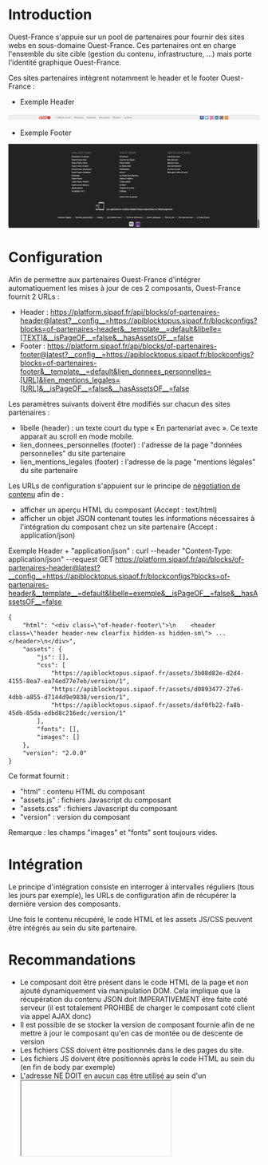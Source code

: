 # Introduction
Ouest-France s'appuie sur un pool de partenaires pour fournir des sites webs en sous-domaine Ouest-France.
Ces partenaires ont en charge l'ensemble du site cible (gestion du contenu, infrastructure, ...) mais porte l'identité graphique Ouest-France.

Ces sites partenaires intègrent notamment le header et le footer Ouest-France :

- Exemple Header

![Header](exemple-header.png)

- Exemple Footer

![Footer](exemple-footer.png)

# Configuration
Afin de permettre aux partenaires Ouest-France d'intégrer automatiquement les mises à jour de ces 2 composants, Ouest-France fournit 2 URLs :

- Header : https://platform.sipaof.fr/api/blocks/of-partenaires-header@latest?__config__=https://apiblocktopus.sipaof.fr/blockconfigs?blocks=of-partenaires-header&__template__=default&libelle=[TEXT]&__isPageOF__=false&__hasAssetsOF__=false
- Footer : https://platform.sipaof.fr/api/blocks/of-partenaires-footer@latest?__config__=https://apiblocktopus.sipaof.fr/blockconfigs?blocks=of-partenaires-footer&__template__=default&lien_donnees_personnelles=[URL]&lien_mentions_legales=[URL]&__isPageOF__=false&__hasAssetsOF__=false  
 
Les paramètres suivants doivent être modifiés sur chacun des sites partenaires :

- libelle (header) : un texte court du type « En partenariat avec <nom-partenaire> ». Ce texte apparait au scroll en mode mobile.
- lien_donnees_personnelles (footer) : l'adresse de la page "données personnelles" du site partenaire
- lien_mentions_legales (footer) : l'adresse de la page "mentions légales" du site partenaire

Les URLs de configuration s'appuient sur le principe de [négotiation de contenu](https://fr.wikipedia.org/wiki/N%C3%A9gociation_de_contenu) afin de :
- afficher un aperçu HTML du composant (Accept : text/html)
- afficher un objet JSON contenant toutes les informations nécessaires à l'intégration du composant chez un site partenaire (Accept : application/json)

Exemple Header + "application/json" : curl --header "Content-Type: application/json" --request GET https://platform.sipaof.fr/api/blocks/of-partenaires-header@latest?__config__=https://apiblocktopus.sipaof.fr/blockconfigs?blocks=of-partenaires-header&__template__=default&libelle=exemple&__isPageOF__=false&__hasAssetsOF__=false 

```
{
    "html": "<div class=\"of-header-footer\">\n    <header class=\"header header-new clearfix hidden-xs hidden-sm\"> ... </header>\n</div>",
    "assets": {
        "js": [],
        "css": [
            "https://apiblocktopus.sipaof.fr/assets/3b08d82e-d2d4-4155-8ea7-ea74ed77e7eb/version/1",
            "https://apiblocktopus.sipaof.fr/assets/d0893477-27e6-4dbb-a855-d7144d9e9838/version/1",
            "https://apiblocktopus.sipaof.fr/assets/daf0fb22-fa8b-45db-85da-edbd8c216edc/version/1"
        ],
        "fonts": [],
        "images": []
    },
    "version": "2.0.0"
}
```

Ce format fournit :

- "html" : contenu HTML du composant
- "assets.js" : fichiers Javascript du composant
- "assets.css" : fichiers Javascript du composant
- "version" : version du composant

Remarque : les champs "images" et "fonts" sont toujours vides.


# Intégration
Le principe d'intégration consiste en interroger à intervalles réguliers (tous les jours par exemple), les URLs de configuration afin de récupérer la dernière version des composants.

Une fois le contenu récupéré, le code HTML et les assets JS/CSS peuvent être intégrés au sein du site partenaire.

# Recommandations
- Le composant doit être présent dans le code HTML de la page et non ajouté dynamiquement via manipulation DOM. Cela implique que la récupération du contenu JSON doit IMPERATIVEMENT être faite coté serveur (il est totalement PROHIBE de charger le composant coté client via appel AJAX donc)
- Il est possible de se stocker la version de composant fournie afin de ne mettre à jour le composant qu'en cas de montée ou de descente de version
- Les fichiers CSS doivent être positionnés dans le <head> des pages du site.
- Les fichiers JS doivent être positionnés après le code HTML au sein du <body> (en fin de body par exemple)
- L'adresse NE DOIT en aucun cas être utilisé au sein d'un <iframe> (ie. avec "Accept: text/html") 
